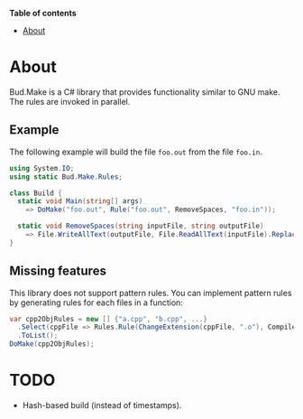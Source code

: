 __Table of contents__

* [About](#about)


# About

Bud.Make is a C# library that provides functionality similar to GNU make. The rules are invoked in parallel.


## Example

The following example will build the file `foo.out` from the file `foo.in`.

```csharp
using System.IO;
using static Bud.Make.Rules;

class Build {
  static void Main(string[] args)
    => DoMake("foo.out", Rule("foo.out", RemoveSpaces, "foo.in"));

  static void RemoveSpaces(string inputFile, string outputFile)
    => File.WriteAllText(outputFile, File.ReadAllText(inputFile).Replace(" ", ""));
}
```

## Missing features

This library does not support pattern rules. You can implement pattern rules by generating rules for each files in a function:

```csharp
var cpp2ObjRules = new [] {"a.cpp", "b.cpp", ...}
  .Select(cppFile => Rules.Rule(ChangeExtension(cppFile, ".o"), CompileCppToObj, cppFile))
  .ToList();
DoMake(cpp2ObjRules);
```

# TODO

-   Hash-based build (instead of timestamps).